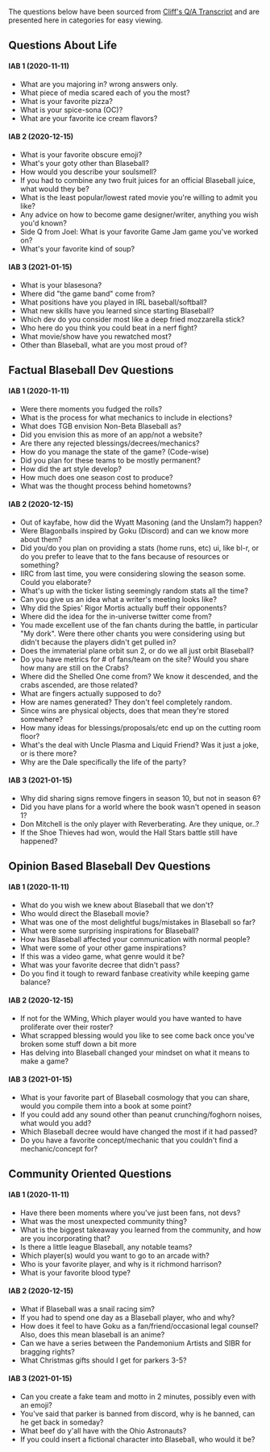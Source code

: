 The questions below have been sourced from [Cliff's Q/A Transcript](https://www.notion.so/Cliff-s-Notes-Q-A-Archive-ba2a2ede574d4b85ace0c577fba492e1) and are presented here in categories for easy viewing.


## Questions About Life
#### IAB 1 (2020-11-11)
 - What are you majoring in? wrong answers only.
 - What piece of media scared each of you the most?
 - What is your favorite pizza?
 - What is your spice-sona (OC)?
 - What are your favorite ice cream flavors?

#### IAB 2 (2020-12-15)
 - What is your favorite obscure emoji?
 - What's your goty other than Blaseball?
 - How would you describe your soulsmell?
 - If you had to combine any two fruit juices for an official Blaseball juice, what would they be?
 - What is the least popular/lowest rated movie you're willing to admit you like?
 - Any advice on how to become game designer/writer, anything you wish you'd known?
 - Side Q from Joel: What is your favorite Game Jam game you've worked on?
 - What's your favorite kind of soup?

#### IAB 3 (2021-01-15)
 - What is your blasesona?
 - Where did "the game band" come from?
 - What positions have you played in IRL baseball/softball?
 - What new skills have you learned since starting Blaseball?
 - Which dev do you consider most like a deep fried mozzarella stick?
 - Who here do you think you could beat in a nerf fight?
 - What movie/show have you rewatched most?
 - Other than Blaseball, what are you most proud of?


## Factual Blaseball Dev Questions
#### IAB 1 (2020-11-11)
 - Were there moments you fudged the rolls?
 - What is the process for what mechanics to include in elections?
 - What does TGB envision Non-Beta Blaseball as?
 - Did you envision this as more of an app/not a website?
 - Are there any rejected blessings/decrees/mechanics?
 - How do you manage the state of the game? (Code-wise)
 - Did you plan for these teams to be mostly permanent?
 - How did the art style develop?
 - How much does one season cost to produce?
 - What was the thought process behind hometowns?

#### IAB 2 (2020-12-15)
 - Out of kayfabe, how did the Wyatt Masoning (and the Unslam?) happen?
 - Were Blagonballs inspired by Goku (Discord) and can we know more about them?
 - Did you/do you plan on providing a stats (home runs, etc) ui, like bl-r, or do you prefer to leave that to the fans because of resources or something?
 - IIRC from last time, you were considering slowing the season some. Could you elaborate?
 - What's up with the ticker listing seemingly random stats all the time?
 - Can you give us an idea what a writer's meeting looks like?
 - Why did the Spies' Rigor Mortis actually buff their opponents?
 - Where did the idea for the in-universe twitter come from?
 - You made excellent use of the fan chants during the battle, in particular "My dork". Were there other chants you were considering using but didn't because the players didn't get pulled in?
 - Does the immaterial plane orbit sun 2, or do we all just orbit Blaseball?
 - Do you have metrics for # of fans/team on the site? Would you share how many are still on the Crabs?
 - Where did the Shelled One come from? We know it descended, and the crabs ascended, are those related?
 - What are fingers actually supposed to do?
 - How are names generated? They don't feel completely random.
 - Since wins are physical objects, does that mean they're stored somewhere?
 - How many ideas for blessings/proposals/etc end up on the cutting room floor?
 - What's the deal with Uncle Plasma and Liquid Friend? Was it just a joke, or is there more?
 - Why are the Dale specifically the life of the party?

#### IAB 3 (2021-01-15)
 - Why did sharing signs remove fingers in season 10, but not in season 6?
 - Did you have plans for a world where the book wasn't opened in season 1?
 - Don Mitchell is the only player with Reverberating. Are they unique, or..?
 - If the Shoe Thieves had won, would the Hall Stars battle still have happened?


## Opinion Based Blaseball Dev Questions
#### IAB 1 (2020-11-11)
 - What do you wish we knew about Blaseball that we don't?
 - Who would direct the Blaseball movie?
 - What was one of the most delightful bugs/mistakes in Blaseball so far?
 - What were some surprising inspirations for Blaseball?
 - How has Blaseball affected your communication with normal people?
 - What were some of your other game inspirations?
 - If this was a video game, what genre would it be?
 - What was your favorite decree that didn't pass?
 - Do you find it tough to reward fanbase creativity while keeping game balance?

#### IAB 2 (2020-12-15)
 - If not for the WMing, Which player would you have wanted to have proliferate over their roster?
 - What scrapped blessing would you like to see come back once you've broken some stuff down a bit more
 - Has delving into Blaseball changed your mindset on what it means to make a game?

#### IAB 3 (2021-01-15)
 - What is your favorite part of Blaseball cosmology that you can share, would you compile them into a book at some point?
 - If you could add any sound other than peanut crunching/foghorn noises, what would you add?
 - Which Blaseball decree would have changed the most if it had passed?
 - Do you have a favorite concept/mechanic that you couldn't find a mechanic/concept for?


## Community Oriented Questions
#### IAB 1 (2020-11-11)
 - Have there been moments where you've just been fans, not devs?
 - What was the most unexpected community thing?
 - What is the biggest takeaway you learned from the community, and how are you incorporating that?
 - Is there a little league Blaseball, any notable teams?
 - Which player(s) would you want to go to an arcade with?
 - Who is your favorite player, and why is it richmond harrison?
 - What is your favorite blood type?

#### IAB 2 (2020-12-15)
 - What if Blaseball was a snail racing sim?
 - If you had to spend one day as a Blaseball player, who and why?
 - How does it feel to have Goku as a fan/friend/occasional legal counsel? Also, does this mean blaseball is an anime?
 - Can we have a series between the Pandemonium Artists and SIBR for bragging rights?
 - What Christmas gifts should I get for parkers 3-5?

#### IAB 3 (2021-01-15)
 - Can you create a fake team and motto in 2 minutes, possibly even with an emoji?
 - You've said that parker is banned from discord, why is he banned, can he get back in someday?
 - What beef do y'all have with the Ohio Astronauts?
 - If you could insert a fictional character into Blaseball, who would it be?
